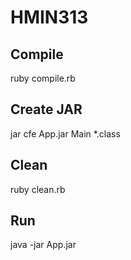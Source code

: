 # HMIN313

## Compile

   ruby compile.rb

## Create JAR

   jar cfe App.jar Main *.class

## Clean
   
   ruby clean.rb

## Run

   java -jar App.jar
